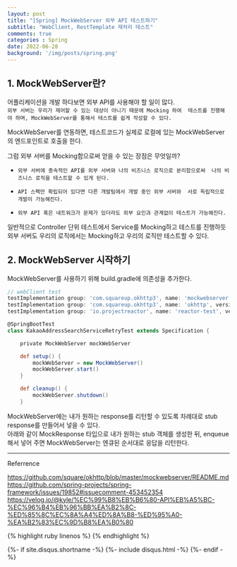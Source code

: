 ```yaml
---
layout: post
title: "[Spring] MockWebServer 외부 API 테스트하기"
subtitle: "WebClient, RestTemplate 재처리 테스트" 
comments: true
categories : Spring
date: 2022-06-28
background: '/img/posts/spring.png'
---
```



## 1. MockWebServer란?   

어플리케이션을 개발 하다보면 외부 API를 사용해야 할 일이 많다.    
`외부 서버는 우리가 제어할 수 있는 대상이 아니기 때문에 Mocking 하여 
테스트를 진행해야 하며, MockWebServer를 통해서 테스트를 쉽게 작성할 수 있다.`    

MockWebServer를 연동하면, 테스트코드가 실제로 로컬에 있는 MockWebServer의 
엔드포인트로 호출을 한다.   
 

그럼 외부 서버를 Mocking함으로써 얻을 수 있는 장점은 무엇일까?   

- `외부 서버에 종속적인 API를 외부 서버와 나의 비즈니스 로직으로 분리함으로써 
나의 비즈니스 로직을 테스트할 수 있게 된다.`      

- `API 스펙만 확립되어 있다면 다른 개발팀에서 개발 중인 외부 서버와 
서로 독립적으로 개발이 가능해진다.`      

- `외부 API 혹은 네트워크가 문제가 있더라도 외부 요인과 관계없이 테스트가 가능해진다.`      

일반적으로 Controller 단위 테스트에서 Service를 Mocking하고 테스트를 진행하듯 
외부 서버도 우리의 로직에서는 Mocking하고 우리의 로직만 테스트할 수 있다.   


## 2. MockWebServer 시작하기   

MockWebServer를 사용하기 위해 build.gradle에 의존성을 추가한다.   

```groovy   
// webClient test
testImplementation group: 'com.squareup.okhttp3', name: 'mockwebserver', version: '4.0.1'
testImplementation group: 'com.squareup.okhttp3', name: 'okhttp', version: '4.0.1'
testImplementation group: 'io.projectreactor', name: 'reactor-test', version: '3.4.6'
```



```groovy   
@SpringBootTest
class KakaoAddressSearchServiceRetryTest extends Specification {

    private MockWebServer mockWebServer

    def setup() {
        mockWebServer = new MockWebServer()
        mockWebServer.start()
    }

    def cleanup() {
        mockWebServer.shutdown()
    }
```

MockWebServer에는 내가 원하는 response를 리턴할 수 있도록 차례대로 stub response를 
만들어서 넣을 수 있다.   
아래와 같이 MockResponse 타입으로 내가 원하는 stub 객체를 생성한 뒤, enqueue해서 넣어 주면 
MockWebServer는 엔큐된 순서대로 응답을 리턴한다.   


- - -
Referrence 

<https://github.com/square/okhttp/blob/master/mockwebserver/README.md>   
<https://github.com/spring-projects/spring-framework/issues/19852#issuecomment-453452354>   
<https://velog.io/@kyle/%EC%99%B8%EB%B6%80-API%EB%A5%BC-%EC%96%B4%EB%96%BB%EA%B2%8C-%ED%85%8C%EC%8A%A4%ED%8A%B8-%ED%95%A0-%EA%B2%83%EC%9D%B8%EA%B0%80>   

{% highlight ruby linenos %}
{% endhighlight %}


{%- if site.disqus.shortname -%}
    {%- include disqus.html -%}
{%- endif -%}

